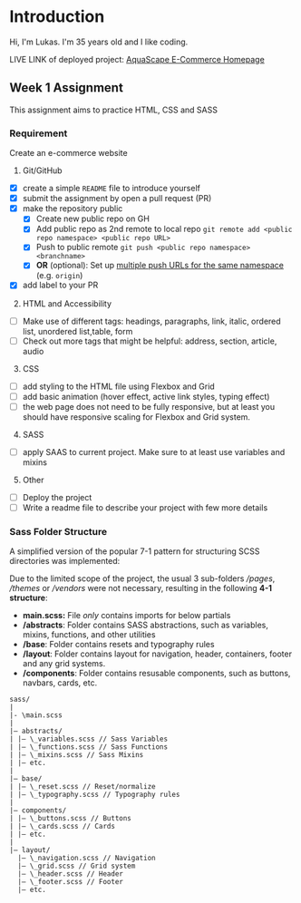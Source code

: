 # Introduction

Hi, I'm Lukas.
I'm 35 years old and I like coding.

LIVE LINK of deployed project:
[AquaScape E-Commerce Homepage](https://lrharlekin.github.io/fs17-ecom-static-public/)

## Week 1 Assignment

This assignment aims to practice HTML, CSS and SASS

### Requirement

Create an e-commerce website

1. Git/GitHub

- [x] create a simple `README` file to introduce yourself
- [x] submit the assignment by open a pull request (PR)
- [x] make the repository public
  - [x] Create new public repo on GH
  - [x] Add public repo as 2nd remote to local repo `git remote add <public repo namespace> <public repo URL>`
  - [x] Push to public remote `git push <public repo namespace> <branchname>`
  - [x] **OR** (optional): Set up [multiple push URLs for the same namespace](https://jeffkreeftmeijer.com/git-multiple-remotes/#:~:text=You%20can%20push%20to%20multiple,remote%20with%20multuple%20Push%20URLs.&text=If%20the%20repository%20doesn't,of%20renaming%20an%20existing%20remote.) (e.g. `origin`)
- [x] add label to your PR

2. HTML and Accessibility

- [ ] Make use of different tags: headings, paragraphs, link, italic, ordered list, unordered list,table, form
- [ ] Check out more tags that might be helpful: address, section, article, audio

3. CSS

- [ ] add styling to the HTML file using Flexbox and Grid
- [ ] add basic animation (hover effect, active link styles, typing effect)
- [ ] the web page does not need to be fully responsive, but at least you should have responsive scaling for Flexbox and Grid system.

4. SASS

- [ ] apply SAAS to current project. Make sure to at least use variables and mixins

5. Other

- [ ] Deploy the project
- [ ] Write a readme file to describe your project with few more details

### Sass Folder Structure

A simplified version of the popular 7-1 pattern for structuring SCSS directories was implemented:

Due to the limited scope of the project, the usual 3 sub-folders _/pages_, _/themes_ or _/vendors_ were not necessary, resulting in the following **4-1 structure**:

- **main.scss:** File _only_ contains imports for below partials
- **/abstracts**: Folder contains SASS abstractions, such as variables, mixins, functions, and other utilities
- **/base**: Folder contains resets and typography rules
- **/layout**: Folder contains layout for navigation, header, containers, footer and any grid systems.
- **/components**: Folder contains resusable components, such as buttons, navbars, cards, etc.

```
sass/
|
|- \main.scss
|
|– abstracts/
| |– \_variables.scss // Sass Variables
| |– \_functions.scss // Sass Functions
| |– \_mixins.scss // Sass Mixins
| |– etc.
|
|– base/
| |– \_reset.scss // Reset/normalize
| |– \_typography.scss // Typography rules
|
|– components/
| |– \_buttons.scss // Buttons
| |– \_cards.scss // Cards
| |– etc.
|
|– layout/
  |– \_navigation.scss // Navigation
  |– \_grid.scss // Grid system
  |– \_header.scss // Header
  |– \_footer.scss // Footer
  |– etc.
```
